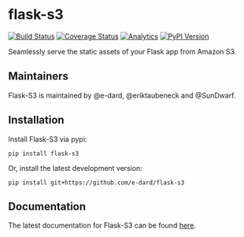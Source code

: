 flask-s3
========

[![Build Status](https://travis-ci.org/e-dard/flask-s3.svg?branch=master)](https://travis-ci.org/e-dard/flask-s3)
[![Coverage Status](https://coveralls.io/repos/e-dard/flask-s3/badge.svg?branch=master&service=github)](https://coveralls.io/github/e-dard/flask-s3?branch=master)
[![Analytics](https://ga-beacon.appspot.com/UA-35880013-3/flask-s3/readme)](https://github.com/igrigorik/ga-beacon)
[![PyPI Version](https://img.shields.io/pypi/v/Flask-S3.svg)](https://pypi.python.org/pypi/Flask-S3)

Seamlessly serve the static assets of your Flask app from Amazon S3.

Maintainers
-----------

Flask-S3 is maintained by @e-dard, @eriktaubeneck and @SunDwarf.


Installation
------------

Install Flask-S3 via pypi:

    pip install flask-s3
     
Or, install the latest development version:

    pip install git+https://github.com/e-dard/flask-s3
    

Documentation
-------------
The latest documentation for Flask-S3 can be found [here](https://flask-s3.readthedocs.org/en/latest/).


